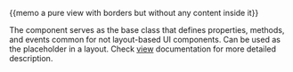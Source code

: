 {{memo a pure view with borders but without any content inside it}}

The component serves as the base class that defines properties, methods, and events common for not layout-based UI components. Can be used as the placeholder in a layout.  Check [view](desktop/view.md) documentation for more detailed description.

